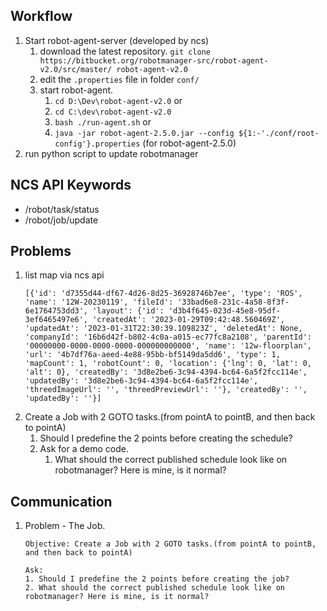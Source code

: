 ## Workflow
1. Start robot-agent-server (developed by ncs)
    1. download the latest repository. 
    `git clone https://bitbucket.org/robotmanager-src/robot-agent-v2.0/src/master/ robot-agent-v2.0`
    2. edit the `.properties` file in folder `conf/`
    3. start robot-agent.
       1. `cd D:\Dev\robot-agent-v2.0` or
       2. `cd C:\dev\robot-agent-v2.0`
       3. `bash ./run-agent.sh` or
       4. `java -jar robot-agent-2.5.0.jar --config ${1:-'./conf/root-config'}.properties` (for robot-agent-2.5.0)
2. run python script to update robotmanager

## NCS API Keywords
- /robot/task/status
- /robot/job/update

## Problems
1. list map via ncs api
    ```
    [{'id': 'd7355d44-df67-4d26-8d25-36928746b7ee', 'type': 'ROS', 'name': '12W-20230119', 'fileId': '33bad6e8-231c-4a58-8f3f-6e1764753dd3', 'layout': {'id': 'd3b4f645-023d-45e8-95df-3ef6465497e6', 'createdAt': '2023-01-29T09:42:48.560469Z', 'updatedAt': '2023-01-31T22:30:39.109823Z', 'deletedAt': None, 'companyId': '16b6d42f-b802-4c0a-a015-ec77fc8a2108', 'parentId': '00000000-0000-0000-0000-000000000000', 'name': '12w-floorplan', 'url': '4b7df76a-aeed-4e88-95bb-bf5149da5dd6', 'type': 1, 'mapCount': 1, 'robotCount': 0, 'location': {'lng': 0, 'lat': 0, 'alt': 0}, 'createdBy': '3d8e2be6-3c94-4394-bc64-6a5f2fcc114e', 'updatedBy': '3d8e2be6-3c94-4394-bc64-6a5f2fcc114e', 'threedImageUrl': '', 'threedPreviewUrl': ''}, 'createdBy': '', 'updatedBy': ''}]
    ```
2. Create a Job with 2 GOTO tasks.(from pointA to pointB, and then back to pointA)
   1. Should I predefine the 2 points before creating the schedule?
   2. Ask for a demo code. 
      1. What should the correct published schedule look like on robotmanager? Here is mine, is it normal?

## Communication
1. Problem - The Job.
   ```
   Objective: Create a Job with 2 GOTO tasks.(from pointA to pointB, and then back to pointA)

   Ask:
   1. Should I predefine the 2 points before creating the job?
   2. What should the correct published schedule look like on robotmanager? Here is mine, is it normal?
   ```
